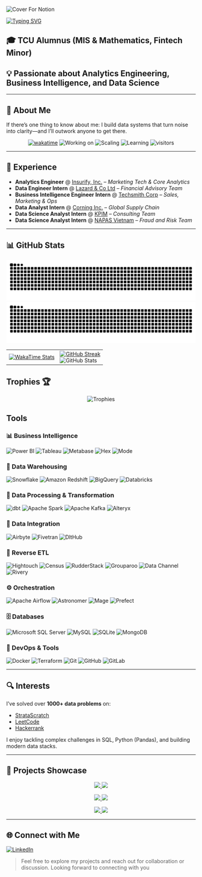 ![Cover For Notion](https://github.com/user-attachments/assets/7a3c0f97-1fd4-481c-a37d-56fb639e8537)


[![Typing SVG](https://readme-typing-svg.demolab.com?font=Inconsolata&weight=500&size=50&duration=1500&pause=50&color=FFFFFF&multiline=true&repeat=false&width=1300&height=140&lines=Hi+there+%F0%9F%A5%9A+%2C;I%27m+Minh+%28Mark%29+Pham)](https://git.io/typing-svg)


## 🎓 TCU Alumnus (MIS & Mathematics, Fintech Minor)  

## 💡 Passionate about Analytics Engineering, Business Intelligence, and Data Science

---

## 🧠 About Me

If there’s one thing to know about me: I build data systems that turn noise into clarity—and I’ll outwork anyone to get there.

<div align="center">
  
[![wakatime](https://wakatime.com/badge/user/894cf02a-9974-42d0-acde-603cdd98fe17.svg)](https://wakatime.com/@894cf02a-9974-42d0-acde-603cdd98fe17)
![Working on](https://img.shields.io/badge/Working%20On-Building%20Data%20Pipelines-blue) 
![Scaling](https://img.shields.io/badge/Scaling-Snowflake%20%26%20Redshift-00e5ff) 
![Learning](https://img.shields.io/badge/Learning-Advanced%20dbt%20&%20Jinja⚡-orange)
![visitors](https://visitor-badge.laobi.icu/badge?page_id=MarkPhamm)

</div>

---

## 💼 Experience

- **Analytics Engineer** @ [Insurify, Inc.](https://insurify.com/) – *Marketing Tech & Core Analytics*
- **Data Engineer Intern** @ [Lazard & Co Ltd](https://www.linkedin.com/company/lazard/) – *Financial Advisory Team*
- **Business Intelligence Engineer Intern** @ [Techsmith Corp](https://www.linkedin.com/company/techsmith-corporation/) – *Sales, Marketing & Ops*
- **Data Analyst Intern** @ [Corning Inc.](https://www.linkedin.com/company/corning-incorporated/) – *Global Supply Chain*
- **Data Science Analyst Intern** @ [KPIM](https://kpim.vn/) – *Consulting Team*
- **Data Science Analyst Intern** @ [NAPAS Vietnam](https://en.napas.com.vn/) – *Fraud and Risk Team*

---
## 📊 GitHub Stats
<!--START_SECTION:waka-->

<!--END_SECTION:waka-->
<!-- Snake (shows correct variant for GitHub theme) -->
![github-snake-dark](https://raw.githubusercontent.com/MarkPhamm/MarkPhamm/output/github-contribution-grid-snake-dark.svg#gh-dark-mode-only)
![github-snake-light](https://raw.githubusercontent.com/MarkPhamm/MarkPhamm/output/github-contribution-grid-snake.svg#gh-light-mode-only)

<!-- Stats arranged side by side -->
<table align="center">
  <tr>
    <td>
      <!-- WakaTime Stats -->
      <a href="https://wakatime.com/@MarkPham">
        <img src="https://github-readme-stats.vercel.app/api/wakatime?username=MarkPham&langs_count=15&theme=radical" alt="WakaTime Stats" />
      </a>
    </td>
    <td>
      <!-- GitHub Streak and Stats stacked -->
      <a href="https://github.com/DenverCoder1/github-readme-streak-stats">
        <img src="https://github-readme-streak-stats-eight.vercel.app?user=markphamm&theme=dark&short_numbers=true" alt="GitHub Streak" />
      </a>
      <br/>
      <img src="https://github-readme-stats.vercel.app/api?username=markphamm&show_icons=true&theme=dark&include_all_commits=true&count_private=true&hide_border=false" alt="GitHub Stats" loading="lazy" />
    </td>
  </tr>
</table>

<h2 align="left">Trophies 🏆 </h2>
<p align="center">
  <img src="https://github-profile-trophy.vercel.app/?username=MarkPhamm&theme=darkhub" alt="Trophies" />
</p>

## Tools
### 📊 Business Intelligence  

![Power BI](https://img.shields.io/badge/power_bi-F2C811?style=for-the-badge&logo=powerbi&logoColor=black) ![Tableau](https://img.shields.io/badge/Tableau-E97627?style=for-the-badge&logo=tableau&logoColor=white) ![Metabase](https://img.shields.io/badge/Metabase-509EE3?style=for-the-badge&logo=metabase&logoColor=white) ![Hex](https://img.shields.io/badge/Hex-FB9BA3?style=for-the-badge) ![Mode](https://img.shields.io/badge/Mode-1A1A1A?style=for-the-badge&logo=mode&logoColor=white)

### 🧱 Data Warehousing  

![Snowflake](https://img.shields.io/badge/snowflake-%2300E5FF?style=for-the-badge&logo=snowflake&logoColor=white) ![Amazon Redshift](https://img.shields.io/badge/Redshift-8C4FFF?style=for-the-badge&logo=amazon-aws&logoColor=white) ![BigQuery](https://img.shields.io/badge/BigQuery-4285F4?style=for-the-badge&logo=googlecloud&logoColor=white) ![Databricks](https://img.shields.io/badge/Databricks-FF3621?style=for-the-badge&logo=databricks&logoColor=white)

### 🔄 Data Processing & Transformation  

![dbt](https://img.shields.io/badge/dbt-%23FF694B?style=for-the-badge&logo=dbt&logoColor=white) ![Apache Spark](https://img.shields.io/badge/Apache%20Spark-E25A1C?style=for-the-badge&logo=apachespark&logoColor=white) ![Apache Kafka](https://img.shields.io/badge/Apache%20Kafka-231F20?style=for-the-badge&logo=apachekafka&logoColor=white) ![Alteryx](https://img.shields.io/badge/Alteryx-0077C0?style=for-the-badge&logo=alteryx&logoColor=white)

### 🔌 Data Integration  

![Airbyte](https://img.shields.io/badge/Airbyte-6F4BD8?style=for-the-badge&logo=airbyte&logoColor=white) ![Fivetran](https://img.shields.io/badge/Fivetran-0D80EA?style=for-the-badge&logo=fivetran&logoColor=white) ![DltHub](https://img.shields.io/badge/dltHub-2B2D42?style=for-the-badge)

### 🔁 Reverse ETL

![Hightouch](https://img.shields.io/badge/Hightouch-0052CC?style=for-the-badge&logo=hightouch&logoColor=white) ![Census](https://img.shields.io/badge/Census-1F8B4C?style=for-the-badge&logo=census&logoColor=white) ![RudderStack](https://img.shields.io/badge/RudderStack-FF6A00?style=for-the-badge&logo=rudderstack&logoColor=white) ![Grouparoo](https://img.shields.io/badge/Grouparoo-6C5CE7?style=for-the-badge) ![Data Channel](https://img.shields.io/badge/Data%20Channel-0080FF?style=for-the-badge) ![Rivery](https://img.shields.io/badge/Rivery-1C3C8C?style=for-the-badge&logo=rivery&logoColor=white)

### ⚙️ Orchestration  

![Apache Airflow](https://img.shields.io/badge/Apache%20Airflow-017CEE?style=for-the-badge&logo=apacheairflow&logoColor=white) ![Astronomer](https://img.shields.io/badge/Astronomer-292C33?style=for-the-badge&logo=astronomer&logoColor=white) ![Mage](https://img.shields.io/badge/Mage-27C5C1?style=for-the-badge) ![Prefect](https://img.shields.io/badge/Prefect-24292F?style=for-the-badge&logo=prefect&logoColor=white)

### 🗄️ Databases  

![Microsoft SQL Server](https://img.shields.io/badge/Microsoft%20SQL%20Server-CC2927?style=for-the-badge&logo=microsoft%20sql%20server&logoColor=white) ![MySQL](https://img.shields.io/badge/MySQL-4479A1?style=for-the-badge&logo=mysql&logoColor=white) ![SQLite](https://img.shields.io/badge/SQLite-07405E?style=for-the-badge&logo=sqlite&logoColor=white) ![MongoDB](https://img.shields.io/badge/MongoDB-47A248?style=for-the-badge&logo=mongodb&logoColor=white)

### 🧪 DevOps & Tools  

![Docker](https://img.shields.io/badge/Docker-0DB7ED?style=for-the-badge&logo=docker&logoColor=white) ![Terraform](https://img.shields.io/badge/Terraform-623CE4?style=for-the-badge&logo=terraform&logoColor=white) ![Git](https://img.shields.io/badge/Git-F05033?style=for-the-badge&logo=git&logoColor=white) ![GitHub](https://img.shields.io/badge/GitHub-121011?style=for-the-badge&logo=github&logoColor=white) ![GitLab](https://img.shields.io/badge/GitLab-181717?style=for-the-badge&logo=gitlab&logoColor=white)

---

## 🔍 Interests

I’ve solved over **1000+ data problems** on:

- [StrataScratch](https://platform.stratascratch.com/user/SmartPersonality1862)
- [LeetCode](https://leetcode.com/u/markphammm/)
- [Hackerrank](https://www.hackerrank.com/profile/minh_b_pham)

I enjoy tackling complex challenges in SQL, Python (Pandas), and building modern data stacks.

---

## 🚀 Projects Showcase  

<p align="center">
  <a href="https://github.com/MarkPhamm/Stats-Calculator">
    <img src="https://github-readme-stats.vercel.app/api/pin/?username=MarkPhamm&repo=Stats-Calculator&theme=radical" />
  </a>
  <a href="https://github.com/MarkPhamm/skytrax_reviews_transformation">
    <img src="https://github-readme-stats.vercel.app/api/pin/?username=MarkPhamm&repo=skytrax_reviews_transformation&theme=merko" />
  </a>
</p>

<p align="center">
  <a href="https://github.com/MarkPhamm/skytrax_reviews_extract_load">
    <img src="https://github-readme-stats.vercel.app/api/pin/?username=MarkPhamm&repo=skytrax_reviews_extract_load&theme=gruvbox" />
  </a>
  <a href="https://github.com/MarkPhamm/housing_purchase_predictor">
    <img src="https://github-readme-stats.vercel.app/api/pin/?username=MarkPhamm&repo=housing_purchase_predictor&theme=tokyonight" />
  </a>
</p>

<p align="center">
  <a href="https://github.com/MarkPhamm/Leetcode">
    <img src="https://github-readme-stats.vercel.app/api/pin/?username=MarkPhamm&repo=Leetcode&theme=onedark" />
  </a>
  <a href="https://github.com/MarkPhamm/consumer_complaint_pipeline">
    <img src="https://github-readme-stats.vercel.app/api/pin/?username=MarkPhamm&repo=consumer_complaint_pipeline&theme=cobalt" />
  </a>
</p>

---

## 🌐 Connect with Me

[![LinkedIn](https://img.shields.io/badge/LinkedIn-%230077B5.svg?logo=linkedin&logoColor=white)](https://www.linkedin.com/in/minhbphamm/)
> Feel free to explore my projects and reach out for collaboration or discussion. Looking forward to connecting with you

